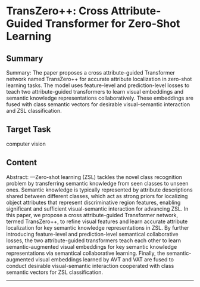 # TransZero++: Cross Attribute-Guided Transformer for Zero-Shot Learning

## Summary

Summary: The paper proposes a cross attribute-guided Transformer network named TransZero++ for accurate attribute localization in zero-shot learning tasks. The model uses feature-level and prediction-level losses to teach two attribute-guided transformers to learn visual embeddings and semantic knowledge representations collaboratively. These embeddings are fused with class semantic vectors for desirable visual-semantic interaction and ZSL classification.


## Target Task

computer vision

## Content

Abstract: —Zero-shot learning (ZSL) tackles the novel class recognition problem by transferring semantic knowledge from seen classes to unseen ones. Semantic knowledge is typically represented by attribute descriptions shared between different classes, which act as strong priors for localizing object attributes that represent discriminative region features, enabling significant and sufficient visual-semantic interaction for advancing ZSL. In this paper, we propose a cross attribute-guided Transformer network, termed TransZero++, to refine visual features and learn accurate attribute localization for key semantic knowledge representations in ZSL. By further introducing feature-level and prediction-level semantical collaborative losses, the two attribute-guided transformers teach each other to learn semantic-augmented visual embeddings for key semantic knowledge representations via semantical collaborative learning. Finally, the semantic-augmented visual embeddings learned by AVT and VAT are fused to conduct desirable visual-semantic interaction cooperated with class semantic vectors for ZSL classification.



---

